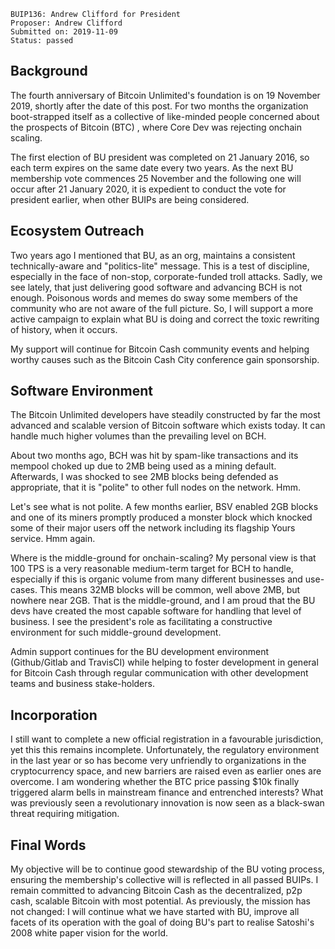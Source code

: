     BUIP136: Andrew Clifford for President
    Proposer: Andrew Clifford
    Submitted on: 2019-11-09
    Status: passed

Background
----------

The fourth anniversary of Bitcoin Unlimited's foundation is on 19
November 2019, shortly after the date of this post. For two months the
organization boot-strapped itself as a collective of like-minded people
concerned about the prospects of Bitcoin (BTC) , where Core Dev was
rejecting onchain scaling.

The first election of BU president was completed on 21 January 2016, so
each term expires on the same date every two years. As the next BU
membership vote commences 25 November and the following one will occur
after 21 January 2020, it is expedient to conduct the vote for president
earlier, when other BUIPs are being considered.

Ecosystem Outreach
------------------

Two years ago I mentioned that BU, as an org, maintains a consistent
technically-aware and "politics-lite" message. This is a test of
discipline, especially in the face of non-stop, corporate-funded troll
attacks. Sadly, we see lately, that just delivering good software and
advancing BCH is not enough. Poisonous words and memes do sway some
members of the community who are not aware of the full picture. So, I
will support a more active campaign to explain what BU is doing and
correct the toxic rewriting of history, when it occurs.

My support will continue for Bitcoin Cash community events and helping
worthy causes such as the Bitcoin Cash City conference gain sponsorship.

Software Environment
--------------------

The Bitcoin Unlimited developers have steadily constructed by far the
most advanced and scalable version of Bitcoin software which exists
today. It can handle much higher volumes than the prevailing level on
BCH.

About two months ago, BCH was hit by spam-like transactions and its
mempool choked up due to 2MB being used as a mining default. Afterwards,
I was shocked to see 2MB blocks being defended as appropriate, that it
is "polite" to other full nodes on the network. Hmm.

Let's see what is not polite. A few months earlier, BSV enabled 2GB
blocks and one of its miners promptly produced a monster block which
knocked some of their major users off the network including its flagship
Yours service. Hmm again.

Where is the middle-ground for onchain-scaling? My personal view is that
100 TPS is a very reasonable medium-term target for BCH to handle,
especially if this is organic volume from many different businesses and
use-cases. This means 32MB blocks will be common, well above 2MB, but
nowhere near 2GB. That is the middle-ground, and I am proud that the BU
devs have created the most capable software for handling that level of
business. I see the president's role as facilitating a constructive
environment for such middle-ground development.

Admin support continues for the BU development environment
(Github/Gitlab and TravisCI) while helping to foster development in
general for Bitcoin Cash through regular communication with other
development teams and business stake-holders.

Incorporation
-------------

I still want to complete a new official registration in a favourable
jurisdiction, yet this this remains incomplete. Unfortunately, the
regulatory environment in the last year or so has become very unfriendly
to organizations in the cryptocurrency space, and new barriers are
raised even as earlier ones are overcome. I am wondering whether the BTC
price passing $10k finally triggered alarm bells in mainstream finance
and entrenched interests? What was previously seen a revolutionary
innovation is now seen as a black-swan threat requiring mitigation.

Final Words
-----------

My objective will be to continue good stewardship of the BU voting
process, ensuring the membership's collective will is reflected in all
passed BUIPs. I remain committed to advancing Bitcoin Cash as the
decentralized, p2p cash, scalable Bitcoin with most potential. As
previously, the mission has not changed: I will continue what we have
started with BU, improve all facets of its operation with the goal of
doing BU's part to realise Satoshi's 2008 white paper vision for the
world.
